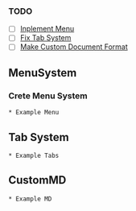 ### TODO

* [ ] [Inplement Menu](##MenuSystem)
* [ ] [Fix Tab System](##TabSystem)
* [ ] [Make Custom Document Format](##CustomMD)

## MenuSystem

### Crete Menu System
    * Example Menu
    
## Tab System
    * Example Tabs

## CustomMD
    * Example MD